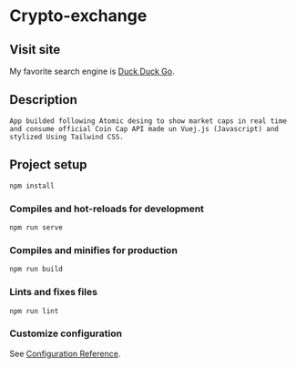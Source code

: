# Crypto-exchange

## Visit site 
My favorite search engine is [Duck Duck Go](https://duckduckgo.com).
## Description
```
App builded following Atomic desing to show market caps in real time and consume official Coin Cap API made un Vuej.js (Javascript) and stylized Using Tailwind CSS.
```

## Project setup
```
npm install
```

### Compiles and hot-reloads for development
```
npm run serve
```

### Compiles and minifies for production
```
npm run build
```

### Lints and fixes files
```
npm run lint
```

### Customize configuration
See [Configuration Reference](https://cli.vuejs.org/config/).

